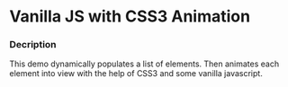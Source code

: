 Vanilla JS with CSS3 Animation
===================

### Decription

This demo dynamically populates a list of elements. Then animates each element into view with the help of CSS3 and some vanilla javascript.


